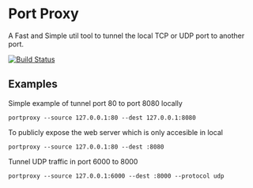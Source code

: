 # Port Proxy

A Fast and Simple util tool to tunnel the local TCP or UDP port to another port. 

[![Build Status](https://travis-ci.org/enbiso/portproxy.svg?branch=master)](https://travis-ci.org/enbiso/portproxy)

## Examples

Simple example of tunnel port 80 to port 8080 locally
```
portproxy --source 127.0.0.1:80 --dest 127.0.0.1:8080
```

To publicly expose the web server which is only accesible in local
```
portproxy --source 127.0.0.1:80 --dest :8080
```

Tunnel UDP traffic in port 6000 to 8000
```
portproxy --source 127.0.0.1:6000 --dest :8000 --protocol udp
```
